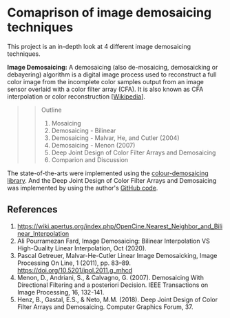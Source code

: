 # Comaprison of image demosaicing techniques
This project is an in-depth look at 4 different image demosaicing techniques.

**Image Demosaicing:** A demosaicing (also de-mosaicing, demosaicking or debayering) algorithm is a digital image process used to reconstruct a full color image from the incomplete color samples output from an image sensor overlaid with a color filter array (CFA). It is also known as CFA interpolation or color reconstruction [[Wikipedia](https://en.wikipedia.org/wiki/Demosaicing)]. 

>> Outline
>>
>> 1.   Mosaicing
>> 2.   Demosaicing - Bilinear
>> 3.   Demosaicing - Malvar, He, and Cutler (2004)
>> 4.   Demosaicing - Menon (2007)
>> 5.   Deep Joint Design of Color Filter Arrays and Demosaicing
>> 6.   Comparion and Discussion

The state-of-the-arts were implemented using the [colour-demosaicing library](https://github.com/colour-science/colour-demosaicing.git). And the Deep Joint Design of Color Filter Arrays and Demosaicing was implemented by using the author's [GitHub code](https://github.com/bernardohenz/deep_joint_design_cfa_demosaicing.git).

## References

1.   https://wiki.apertus.org/index.php/OpenCine.Nearest_Neighbor_and_Bilinear_Interpolation
2.   Ali Pourramezan Fard, Image Demosaicing: Bilinear Interpolation VS High-Quality Linear Interpolation, Oct (2020).
3.   Pascal Getreuer, Malvar-He-Cutler Linear Image Demosaicking, Image Processing On Line, 1 (2011), pp. 83–89. https://doi.org/10.5201/ipol.2011.g_mhcd
4.   Menon, D., Andriani, S., & Calvagno, G. (2007). Demosaicing With Directional Filtering and a posteriori Decision. IEEE Transactions on Image Processing, 16, 132-141.
5.   Henz, B., Gastal, E.S., & Neto, M.M. (2018). Deep Joint Design of Color Filter Arrays and Demosaicing. Computer Graphics Forum, 37.
